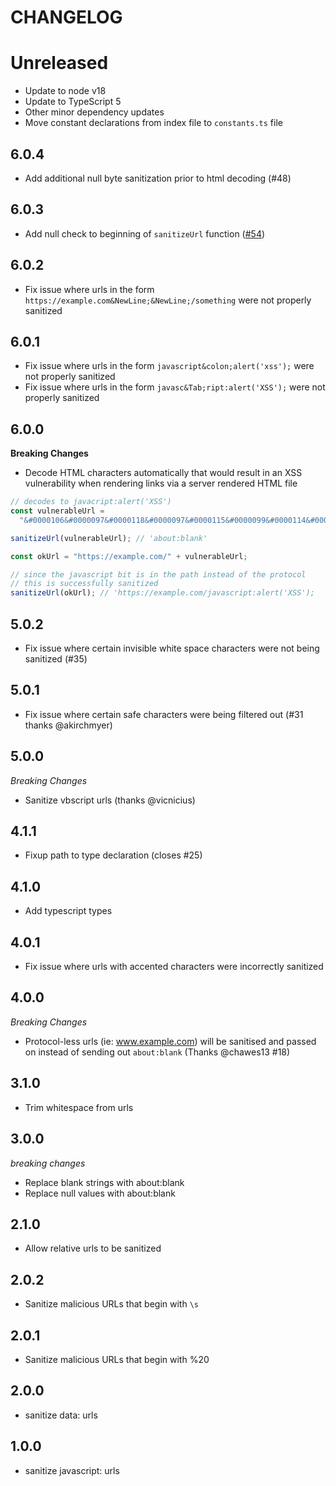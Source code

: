 # CHANGELOG

# Unreleased

- Update to node v18
- Update to TypeScript 5
- Other minor dependency updates
- Move constant declarations from index file to `constants.ts` file

## 6.0.4

- Add additional null byte sanitization prior to html decoding (#48)

## 6.0.3

- Add null check to beginning of `sanitizeUrl` function ([#54](https://github.com/braintree/sanitize-url/issues/54))

## 6.0.2

- Fix issue where urls in the form `https://example.com&NewLine;&NewLine;/something` were not properly sanitized

## 6.0.1

- Fix issue where urls in the form `javascript&colon;alert('xss');` were not properly sanitized
- Fix issue where urls in the form `javasc&Tab;ript:alert('XSS');` were not properly sanitized

## 6.0.0

**Breaking Changes**

- Decode HTML characters automatically that would result in an XSS vulnerability when rendering links via a server rendered HTML file

```js
// decodes to javacript:alert('XSS')
const vulnerableUrl =
  "&#0000106&#0000097&#0000118&#0000097&#0000115&#0000099&#0000114&#0000105&#0000112&#0000116&#0000058&#0000097&#0000108&#0000101&#0000114&#0000116&#0000040&#0000039&#0000088&#0000083&#0000083&#0000039&#0000041";

sanitizeUrl(vulnerableUrl); // 'about:blank'

const okUrl = "https://example.com/" + vulnerableUrl;

// since the javascript bit is in the path instead of the protocol
// this is successfully sanitized
sanitizeUrl(okUrl); // 'https://example.com/javascript:alert('XSS');
```

## 5.0.2

- Fix issue where certain invisible white space characters were not being sanitized (#35)

## 5.0.1

- Fix issue where certain safe characters were being filtered out (#31 thanks @akirchmyer)

## 5.0.0

_Breaking Changes_

- Sanitize vbscript urls (thanks @vicnicius)

## 4.1.1

- Fixup path to type declaration (closes #25)

## 4.1.0

- Add typescript types

## 4.0.1

- Fix issue where urls with accented characters were incorrectly sanitized

## 4.0.0

_Breaking Changes_

- Protocol-less urls (ie: www.example.com) will be sanitised and passed on instead of sending out `about:blank` (Thanks @chawes13 #18)

## 3.1.0

- Trim whitespace from urls

## 3.0.0

_breaking changes_

- Replace blank strings with about:blank
- Replace null values with about:blank

## 2.1.0

- Allow relative urls to be sanitized

## 2.0.2

- Sanitize malicious URLs that begin with `\s`

## 2.0.1

- Sanitize malicious URLs that begin with %20

## 2.0.0

- sanitize data: urls

## 1.0.0

- sanitize javascript: urls
